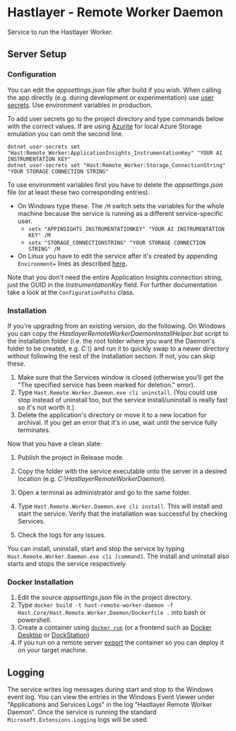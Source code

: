 # Hastlayer - Remote Worker Daemon


Service to run the Hastlayer Worker.


## Server Setup

### Configuration

You can edit the _appsettings.json_ file after build if you wish. When calling the app directly (e.g. during development or experimentation) use [user secrets](https://docs.microsoft.com/en-us/aspnet/core/security/app-secrets?view=aspnetcore-5.0&tabs=windows). Use environment variables in production.

To add user secrets go to the project directory and type commands below with the correct values. If are using [Azurite](https://github.com/Azure/Azurite) for local Azure Storage emulation you can omit the second line.
```shell
dotnet user-secrets set "Hast:Remote_Worker:ApplicationInsights_InstrumentationKey" "YOUR AI INSTRUMENTATION KEY"
dotnet user-secrets set "Hast:Remote_Worker:Storage_ConnectionString" "YOUR STORAGE CONNECTION STRING"
```

To use environment variables first you have to delete the _appsettings.json_ file (or at least these two corresponding entries).
- On Windows type these. The `/M` switch sets the variables for the whole machine because the service is running as a different service-specific user.
  - `setx "APPINSIGHTS_INSTRUMENTATIONKEY" "YOUR AI INSTRUMENTATION KEY" /M`
  - `setx "STORAGE_CONNECTIONSTRING" "YOUR STORAGE CONNECTION STRING" /M`
- On Linux you have to edit the service after it's created by appending `Environment=` lines as described [here](https://www.freedesktop.org/software/systemd/man/systemd.exec.html#Environment=).

Note that you don't need the entire Application Insights connection string, just the GUID in the _InstrumentationKey_ field.
For further documentation take a look at the `ConfigurationPaths` class.


### Installation

If you're upgrading from an existing version, do the following. On Windows you can copy the _HastlayerRemoteWorkerDaemonInstallHelper.bat_ script to the installation folder (i.e. the root folder where you want the Daemon's folder to be created, e.g. *C:\\*) and run it to quickly swap to a newer directory without following the rest of the Installation section. If not, you can skip these.
1. Make sure that the Services window is closed (otherwise you'll get the "The specified service has been marked for deletion." error).
2. Type `Hast.Remote.Worker.Daemon.exe cli uninstall`. (You could use stop instead of uninstall too, but the service install/uninstall is really fast so it's not worth it.)
3. Delete the application's directory or move it to a new location for archival. If you get an error that it's in use, wait until the service fully terminates.

Now that you have a clean slate:
1. Publish the project in Release mode.
2. Copy the folder with the service executable onto the server in a desired location (e.g. _C:\HastlayerRemoteWorkerDaemon_).
3. Open a terminal as administrator and go to the same folder. 
4. Type `Hast.Remote.Worker.Daemon.exe cli install`. This will install and start the service. Verify that the installation was successful by checking Services.

5. Check the logs for any issues.

You can install, uninstall, start and stop the service by typing `Hast.Remote.Worker.Daemon.exe cli [command]`. The install and uninstall also starts and stops the service respectively.


### Docker Installation

1. Edit the source _appsettings.json_ file in the project directory.
2. Type `docker build -t hast-remote-worker-daemon -f Hast.Core/Hast.Remote.Worker.Daemon/Dockerfile .` into bash or powershell.
3. Create a container using [`docker run`](https://docs.docker.com/engine/reference/run/) (or a frontend such as [Docker Desktop](https://www.docker.com/products/docker-desktop) or [DockStation](https://dockstation.io/))
4. If you run on a remote server [export](https://docs.docker.com/engine/reference/commandline/export/) the container so you can deploy it on your target machine.

## Logging

The service writes log messages during start and stop to the Windows event log. You can view the entries in the Windows Event Viewer under "Applications and Services Logs" in the log "Hastlayer Remote Worker Daemon". Once the service is running the standard `Microsoft.Extensions.Logging` logs will be used.
